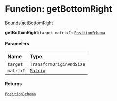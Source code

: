 # Function: getBottomRight

[Bounds](/en/auto-docs/free-layout-editor/modules/Bounds.md).getBottomRight

**getBottomRight**(`target`, `matrix?`): [`PositionSchema`](/en/auto-docs/free-layout-editor/interfaces/PositionSchema.md)

#### Parameters

| Name | Type |
| :------ | :------ |
| `target` | `TransformOriginAndSize` |
| `matrix?` | [`Matrix`](/en/auto-docs/free-layout-editor/classes/Matrix.md) |

#### Returns

[`PositionSchema`](/en/auto-docs/free-layout-editor/interfaces/PositionSchema.md)
